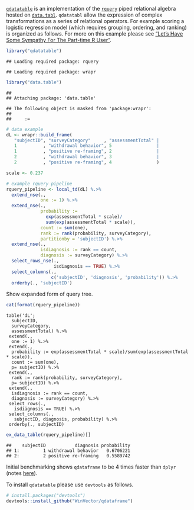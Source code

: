 
<!-- README.md is generated from README.Rmd. Please edit that file -->

[`qdatatable`](https://github.com/WinVector/qdatatable) is an
implementation of the [`rquery`](https://github.com/WinVector/rquery)
piped relational algebra hosted on
[`data.tabl`](http://r-datatable.com). `qdatatabl` allow the expression
of complex transformations as a series of relational operators. For
example scoring a logistic regression model (which requires grouping,
ordering, and ranking) is organized as follows. For more on this example
please see [“Let’s Have Some Sympathy For The Part-time R
User”](http://www.win-vector.com/blog/2017/08/lets-have-some-sympathy-for-the-part-time-r-user/).

``` r
library("qdatatable")
```

    ## Loading required package: rquery

    ## Loading required package: wrapr

``` r
library("data.table")
```

    ## 
    ## Attaching package: 'data.table'

    ## The following object is masked from 'package:wrapr':
    ## 
    ##     :=

``` r
# data example
dL <- wrapr::build_frame(
   "subjectID", "surveyCategory"     , "assessmentTotal" |
   1          , "withdrawal behavior", 5                 |
   1          , "positive re-framing", 2                 |
   2          , "withdrawal behavior", 3                 |
   2          , "positive re-framing", 4                 )
```

``` r
scale <- 0.237

# example rquery pipeline
rquery_pipeline <- local_td(dL) %.>%
  extend_nse(.,
             one := 1) %.>%
  extend_nse(.,
             probability :=
               exp(assessmentTotal * scale)/
               sum(exp(assessmentTotal * scale)),
             count := sum(one),
             rank := rank(probability, surveyCategory),
             partitionby = 'subjectID') %.>%
  extend_nse(.,
             isdiagnosis := rank == count,
             diagnosis := surveyCategory) %.>%
  select_rows_nse(., 
                  isdiagnosis == TRUE) %.>%
  select_columns(., 
                 c('subjectID', 'diagnosis', 'probability')) %.>%
  orderby(., 'subjectID')
```

Show expanded form of query tree.

``` r
cat(format(rquery_pipeline))
```

    table('dL'; 
      subjectID,
      surveyCategory,
      assessmentTotal) %.>%
     extend(.,
      one := 1) %.>%
     extend(.,
      probability := exp(assessmentTotal * scale)/sum(exp(assessmentTotal * scale)),
      count := sum(one),
      p= subjectID) %.>%
     extend(.,
      rank := rank(probability, surveyCategory),
      p= subjectID) %.>%
     extend(.,
      isdiagnosis := rank == count,
      diagnosis := surveyCategory) %.>%
     select_rows(.,
       isdiagnosis == TRUE) %.>%
     select_columns(.,
       subjectID, diagnosis, probability) %.>%
     orderby(., subjectID)

``` r
ex_data_table(rquery_pipeline)[]
```

    ##    subjectID           diagnosis probability
    ## 1:         1 withdrawal behavior   0.6706221
    ## 2:         2 positive re-framing   0.5589742

Initial benchmarking shows `qdataframe` to be 4 times faster than
`dplyr` (notes
[here](https://github.com/WinVector/rquery/blob/master/extras/data_table.md)).

To install `qdatatable` please use `devtools` as follows.

``` r
# install.packages("devtools")
devtools::install_github("WinVector/qdataframe")
```
